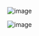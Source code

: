 ![image](https://github.com/user-attachments/assets/57bf3d6c-0c0b-4984-aeb8-f40390dc34ee)

![image](https://github.com/user-attachments/assets/fbec281b-ef60-4589-a10e-329ea8f6fcb0)

